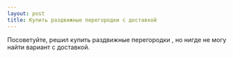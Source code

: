 ```yaml
---
layout: post 
title: Купить раздвижные перегородки с доставкой 
--- 
```

Посоветуйте, решил купить раздвижные перегородки , но нигде не могу найти вариант с доставкой.
